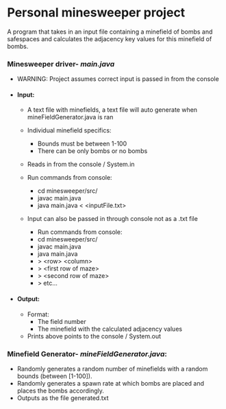 # Personal minesweeper project
A program that takes in an input file containing a minefield of bombs and safespaces and calculates the adjacency key 
values for this minefield of bombs.

### Minesweeper driver- _main.java_

- WARNING: Project assumes correct input is passed in from the console
- #### Input:
  - A text file with minefields, a text file will auto generate when mineFieldGenerator.java is ran
  - Individual minefield specifics:
    - Bounds must be between 1-100
    - There can be only bombs or no bombs
  - Reads in from the console / System.in
  - Run commands from console:
    - cd minesweeper/src/ 
    - javac main.java 
    - java main.java < <inputFile.txt>

  - Input can also be passed in through console not as a .txt file
    - Run commands from console:
    - cd minesweeper/src/
    - javac main.java
    - java main.java
    - \> \<row> \<column>
    - \> \<first row of maze>
    - \> \<second row of maze>
    - \> etc...

- #### Output:
  - Format:
    - The field number
    - The minefield with the calculated adjacency values 
  - Prints above points to the console / System.out



### Minefield Generator- _mineFieldGenerator.java_:

- Randomly generates a random number of minefields with a random bounds (between [1-100]).
- Randomly generates a spawn rate at which bombs are placed and places the bombs accordingly.
- Outputs as the file generated.txt